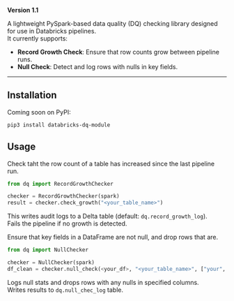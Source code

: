 **Version 1.1**

A lightweight PySpark-based data quality (DQ) checking library designed for use in Databricks pipelines.  
It currently supports:

- **Record Growth Check**: Ensure that row counts grow between pipeline runs.
- **Null Check**: Detect and log rows with nulls in key fields.

---

## Installation

Coming soon on PyPI:
```bash
pip3 install databricks-dq-module
```


## Usage

Check taht the row count of a table has increased since the last pipeline run.  
```python
from dq import RecordGrowthChecker

checker = RecordGrowthChecker(spark)
result = checker.check_growth("<your_table_name>")
```
This writes audit logs to a Delta table (default: `dq.record_growth_log`).  
Fails the pipeline if no growth is detected.  


Ensure that key fields in a DataFrame are not null, and drop rows that are.  
```python
from dq import NullChecker

checker = NullChecker(spark)
df_clean = checker.null_check(<your_df>, "<your_table_name>", ["your", "field"])
```
Logs null stats and drops rows with any nulls in specified columns.  
Writes results to `dq.null_chec_log` table.  